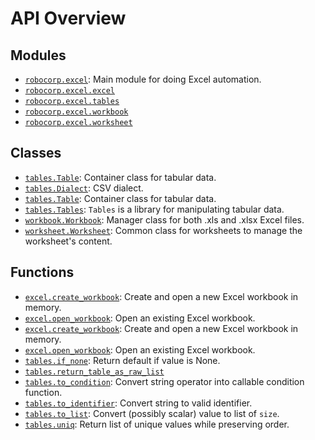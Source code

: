<!-- markdownlint-disable -->

# API Overview

## Modules

- [`robocorp.excel`](./robocorp.excel.md#module-robocorpexcel): Main module for doing Excel automation.
- [`robocorp.excel.excel`](./robocorp.excel.excel.md#module-robocorpexcelexcel)
- [`robocorp.excel.tables`](./robocorp.excel.tables.md#module-robocorpexceltables)
- [`robocorp.excel.workbook`](./robocorp.excel.workbook.md#module-robocorpexcelworkbook)
- [`robocorp.excel.worksheet`](./robocorp.excel.worksheet.md#module-robocorpexcelworksheet)

## Classes

- [`tables.Table`](./robocorp.excel.tables.md#class-table): Container class for tabular data.
- [`tables.Dialect`](./robocorp.excel.tables.md#class-dialect): CSV dialect.
- [`tables.Table`](./robocorp.excel.tables.md#class-table): Container class for tabular data.
- [`tables.Tables`](./robocorp.excel.tables.md#class-tables): `Tables` is a library for manipulating tabular data.
- [`workbook.Workbook`](./robocorp.excel.workbook.md#class-workbook): Manager class for both .xls and .xlsx Excel files.
- [`worksheet.Worksheet`](./robocorp.excel.worksheet.md#class-worksheet): Common class for worksheets to manage the worksheet's content.

## Functions

- [`excel.create_workbook`](./robocorp.excel.excel.md#function-create_workbook): Create and open a new Excel workbook in memory.
- [`excel.open_workbook`](./robocorp.excel.excel.md#function-open_workbook): Open an existing Excel workbook.
- [`excel.create_workbook`](./robocorp.excel.excel.md#function-create_workbook): Create and open a new Excel workbook in memory.
- [`excel.open_workbook`](./robocorp.excel.excel.md#function-open_workbook): Open an existing Excel workbook.
- [`tables.if_none`](./robocorp.excel.tables.md#function-if_none): Return default if value is None.
- [`tables.return_table_as_raw_list`](./robocorp.excel.tables.md#function-return_table_as_raw_list)
- [`tables.to_condition`](./robocorp.excel.tables.md#function-to_condition): Convert string operator into callable condition function.
- [`tables.to_identifier`](./robocorp.excel.tables.md#function-to_identifier): Convert string to valid identifier.
- [`tables.to_list`](./robocorp.excel.tables.md#function-to_list): Convert (possibly scalar) value to list of `size`.
- [`tables.uniq`](./robocorp.excel.tables.md#function-uniq): Return list of unique values while preserving order.
